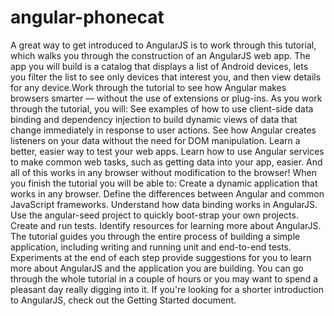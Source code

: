 angular-phonecat
================

A great way to get introduced to AngularJS is to work through this tutorial, which walks you through the construction of an AngularJS web app. The app you will build is a catalog that displays a list of Android devices, lets you filter the list to see only devices that interest you, and then view details for any device.Work through the tutorial to see how Angular makes browsers smarter — without the use of extensions or plug-ins. As you work through the tutorial, you will:  See examples of how to use client-side data binding and dependency injection to build dynamic views of data that change immediately in response to user actions. See how Angular creates listeners on your data without the need for DOM manipulation. Learn a better, easier way to test your web apps. Learn how to use Angular services to make common web tasks, such as getting data into your app, easier. And all of this works in any browser without modification to the browser!  When you finish the tutorial you will be able to:  Create a dynamic application that works in any browser. Define the differences between Angular and common JavaScript frameworks. Understand how data binding works in AngularJS. Use the angular-seed project to quickly boot-strap your own projects. Create and run tests. Identify resources for learning more about AngularJS. The tutorial guides you through the entire process of building a simple application, including writing and running unit and end-to-end tests. Experiments at the end of each step provide suggestions for you to learn more about AngularJS and the application you are building.  You can go through the whole tutorial in a couple of hours or you may want to spend a pleasant day really digging into it. If you're looking for a shorter introduction to AngularJS, check out the Getting Started document.
